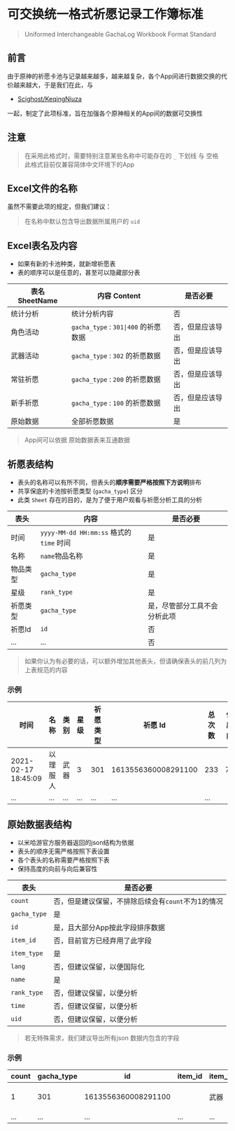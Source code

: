 # 可交换统一格式祈愿记录工作簿标准

> Uniformed Interchangeable GachaLog Workbook Format Standard

## 前言

由于原神的祈愿卡池与记录越来越多，越来越复杂，各个App间进行数据交换的代价越来越大，于是我们在此，与

* [Scighost/KeqingNiuza](https://github.com/Scighost/KeqingNiuza)

一起，制定了此项标准，旨在加强各个原神相关的App间的数据可交换性

## 注意

> 在采用此格式时，需要特别注意某些名称中可能存在的 `_` 下划线 与 空格  
> 此格式目前仅兼容简体中文环境下的App

## Excel文件的名称

虽然不需要此项的规定，但我们建议：

> 在名称中默认包含导出数据所属用户的 `uid`

## Excel表名及内容

* 如果有新的卡池种类，就新增祈愿表
* 表的顺序可以是任意的，甚至可以隐藏部分表

|表名 SheetName|内容 Content|是否必要|
|-|-|-|
|统计分析|统计分析内容|否|
|角色活动|`gacha_type` : `301\|400` 的祈愿数据|否，但是应该导出|
|武器活动|`gacha_type` : `302` 的祈愿数据|否，但是应该导出|
|常驻祈愿|`gacha_type` : `200` 的祈愿数据|否，但是应该导出|
|新手祈愿|`gacha_type` : `100` 的祈愿数据|否，但是应该导出|
|原始数据|全部祈愿数据|是|

> App间可以依据 原始数据表来互通数据


## 祈愿表结构

* 表头的名称可以有所不同，但表头的**顺序需要严格按照下方说明**排布
* 共享保底的卡池按祈愿类型 (`gacha_type`) 区分
* 此类 `Sheet` 存在的目的，是为了便于用户观看与祈愿分析工具的分析

|表头|内容|是否必要|
|-|-|-|
|时间|`yyyy-MM-dd HH:mm:ss` 格式的 `time` 时间|是|
|名称|`name`物品名称|是|
|物品类型|`gacha_type`|是|
|星级|`rank_type`|是|
|祈愿类型|`gacha_type`|是，尽管部分工具不会分析此项|
|祈愿Id|`id`|否|
|...|...|否|

> 如果你认为有必要的话，可以额外增加其他表头，但请确保表头的前几列为上表规范的内容

### 示例

|时间|名称|类别|星级|祈愿类型|祈愿 Id|总次数|保底内|
|-|-|-|-|-|-|-|-|
|2021-02-17 18:45:09|以理服人|武器|3|301|1613556360008291100|233|77|
|...|...|...|...|...|...|...|

## 原始数据表结构

* 以米哈游官方服务器返回的json结构为依据
* 表头的顺序无需严格按照下表设置
* 各个表头的名称需要严格按照下表
* 保持高度的向前与向后兼容性

|表头|是否必要|
|-|-|
|`count`|否，但是建议保留，不排除后续会有`count`不为1的情况|
|`gacha_type`|是|
|`id`|是，且大部分App按此字段排序数据|
|`item_id`|否，目前官方已经弃用了此字段|
|`item_type`|是|
|`lang`|否，但建议保留，以便国际化|
|`name`|是|
|`rank_type`|否，但建议保留，以便分析|
|`time`|否，但建议保留，以便分析|
|`uid`|否，但建议保留，以便分析|

> 若无特殊需求，我们建议导出所有json 数据内包含的字段

### 示例
|count|gacha_type|id|item_id|item_type|lang|name|rank_type|time|uid|
|-|-|-|-|-|-|-|-|-|-|
|1|301|1613556360008291100||武器|zh-cn|以理服人|3|2021-02-17 18:45:09|123456789|
|...|...|...|...|...|...|...|...|...|...|